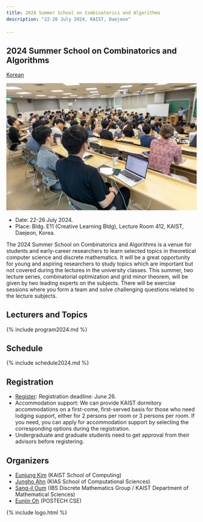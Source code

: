 ```yaml
---
title: 2024 Summer School on Combinatorics and Algorithms
description: "22-26 July 2024, KAIST, Daejeon"

--- 
```

## 2024 Summer School on Combinatorics and Algorithms

[Korean](/2024/)

![2024 Photo](/assets/2024.jpg)


- Date: 22-26 July 2024.
- Place: Bldg. E11 (Creative Learning Bldg), Lecture Room 412, KAIST, Daejeon, Korea.
  
The 2024 Summer School on Combinatorics and Algorithms is a venue for students and early-career researchers to learn selected topics in theoretical computer science and discrete mathematics. 
It will be a great opportunity for young and aspiring researchers to study topics which are important but not covered during the lectures in the university classes.
This summer, two lecture series, combinatorial optimization and grid minor theorem, will be given by two leading experts on the subjects. There will be exercise sessions where you form a team and solve challenging questions related to the lecture subjects.

Lecturers and Topics
---------------------
{% include program2024.md %}
  
Schedule
---------------------  
{% include schedule2024.md %}

  
Registration
--------------------- 
- [Register](https://indico.ibs.re.kr/e/combialgo): Registration deadline: June 26.
- Accommodation support: We can provide KAIST dormitory accommodations on a first-come, first-served basis for those who need lodging support, either for 2 persons per room or 3 persons per room. If you need, you can apply for accommodation support by selecting the corresponding options during the registration.
- Undergraduate and graduate students need to get approval from their advisors before registering.

## Organizers

- [Eunjung Kim](https://www.lamsade.dauphine.fr/~kim/) (KAIST School of Computing)
- [Jungho Ahn](https://www.junghoahn.com) (KIAS School of Computational Sciences)
- [Sang-il Oum](https://dimag.ibs.re.kr/home/sangil/) (IBS Discrete Mathematics Group / KAIST Department of Mathematical Sciences)
- [Eunjin Oh](https://sites.google.com/view/eunjinoh/) (POSTECH CSE)

{% include logo.html %}

